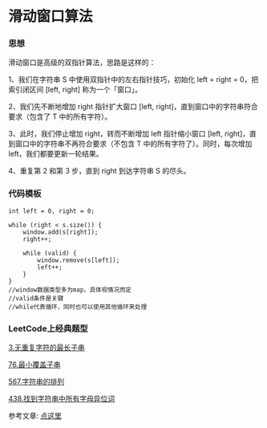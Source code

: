 # 滑动窗口算法

### 思想

滑动窗口是高级的双指针算法，思路是这样的：

1、我们在字符串 S 中使用双指针中的左右指针技巧，初始化 left = right = 0，把索引闭区间 [left, right] 称为一个「窗口」。

2、我们先不断地增加 right 指针扩大窗口 [left, right]，直到窗口中的字符串符合要求（包含了 T 中的所有字符）。

3、此时，我们停止增加 right，转而不断增加 left 指针缩小窗口 [left, right]，直到窗口中的字符串不再符合要求（不包含 T 中的所有字符了）。同时，每次增加 left，我们都要更新一轮结果。

4、重复第 2 和第 3 步，直到 right 到达字符串 S 的尽头。

### 代码模板

    int left = 0, right = 0;

    while (right < s.size()) {
        window.add(s[right]);
        right++;

        while (valid) {
            window.remove(s[left]);
            left++;
        }
    }
    //window数据类型多为map，具体视情况而定
    //valid条件是关键
    //while代表循环，同时也可以使用其他循环来处理

### LeetCode上经典题型

[3.无重复字符的最长子串](https://leetcode-cn.com/problems/longest-substring-without-repeating-characters/)

[76.最小覆盖子串](https://leetcode-cn.com/problems/minimum-window-substring/)

[567.字符串的排列](https://leetcode-cn.com/problems/permutation-in-string/)

[438.找到字符串中所有字母异位词](https://leetcode-cn.com/problems/find-all-anagrams-in-a-string/)


参考文章: [点这里](https://github.com/labuladong/fucking-algorithm/blob/master/%E7%AE%97%E6%B3%95%E6%80%9D%E7%BB%B4%E7%B3%BB%E5%88%97/%E6%BB%91%E5%8A%A8%E7%AA%97%E5%8F%A3%E6%8A%80%E5%B7%A7.md)